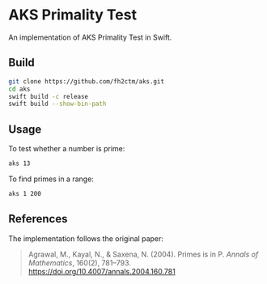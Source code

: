 # AKS Primality Test

An implementation of AKS Primality Test in Swift. 

## Build

```sh
git clone https://github.com/fh2ctm/aks.git
cd aks
swift build -c release
swift build --show-bin-path
```

## Usage

To test whether a number is prime: 
```sh
aks 13
```

To find primes in a range: 
```sh
aks 1 200
```

## References

The implementation follows the original paper: 

> Agrawal, M., Kayal, N., &amp; Saxena, N. (2004). Primes is in P. *Annals of Mathematics*, 160(2), 781–793. https://doi.org/10.4007/annals.2004.160.781 
